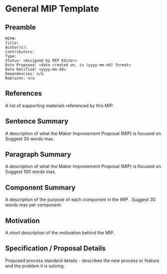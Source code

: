 # General MIP Template

## Preamble
```
MIP#:
Title:
Author(s): 
Contributors:
Type: 
Status: <Assigned by MIP Editor>
Date Proposed: <date created on, in (yyyy-mm-dd) format>
Date Ratified: <yyyy-mm-dd>
Dependencies: n/a
Replaces: n/a
```
## References

A list of supporting materials referenced by this MIP.

## Sentence Summary

A description of what the Maker Improvement Proposal (MIP) is focused on. Suggest 30 words max.

## Paragraph Summary

A description of what the Maker Improvement Proposal (MIP) is focused on. Suggest 100 words max.

## Component Summary

A description of the purpose of each component in the MIP . Suggest 30 words max per component.

## Motivation

A short description of the motivation behind the MIP. 

## Specification / Proposal Details

Proposed process standard details - describes the new process or feature and the problem it is solving.
